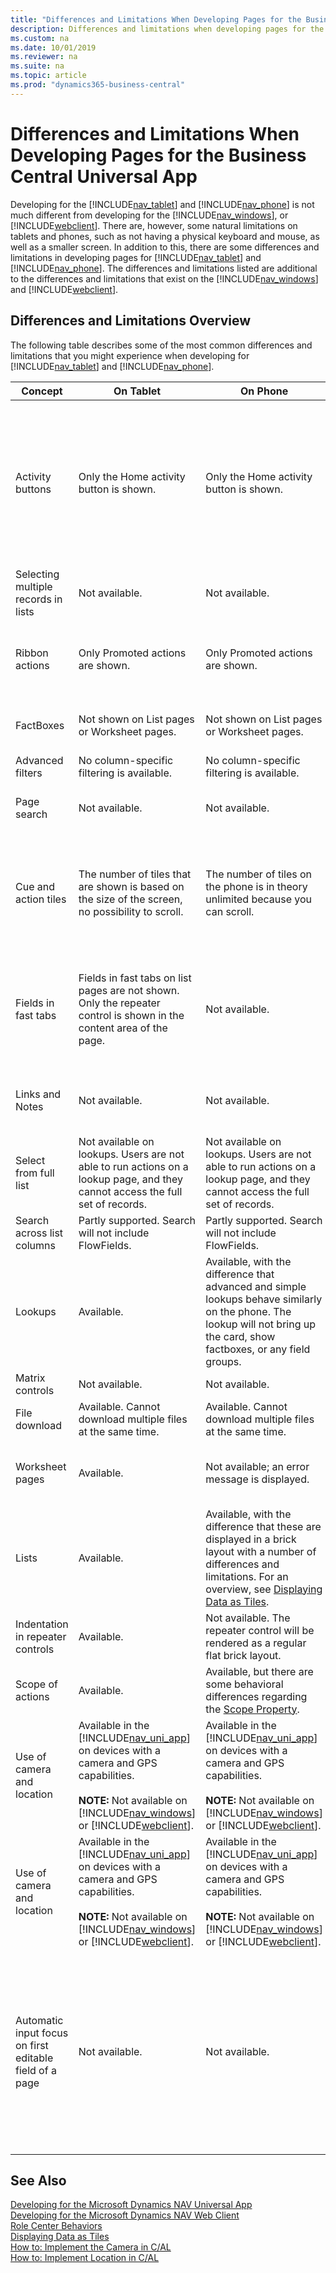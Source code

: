 ```yaml
---
title: "Differences and Limitations When Developing Pages for the Business Central Universal App"
description: Differences and limitations when developing pages for the Dynamics 365 Business Central Universal App
ms.custom: na
ms.date: 10/01/2019
ms.reviewer: na
ms.suite: na
ms.topic: article
ms.prod: "dynamics365-business-central"
---
```

# Differences and Limitations When Developing Pages for the Business Central Universal App
Developing for the [!INCLUDE[nav_tablet](includes/nav_tablet_md.md)] and [!INCLUDE[nav_phone](includes/nav_phone_md.md)] is not much different from developing for the [!INCLUDE[nav_windows](includes/nav_windows_md.md)], or [!INCLUDE[webclient](includes/webclient.md)]. There are, however, some natural limitations on tablets and phones, such as not having a physical keyboard and mouse, as well as a smaller screen. In addition to this, there are some differences and limitations in developing pages for [!INCLUDE[nav_tablet](includes/nav_tablet_md.md)] and [!INCLUDE[nav_phone](includes/nav_phone_md.md)]. The differences and limitations listed are additional to the differences and limitations that exist on the [!INCLUDE[nav_windows](includes/nav_windows_md.md)] and [!INCLUDE[webclient](includes/webclient.md)].  

## Differences and Limitations Overview  
 The following table describes some of the most common differences and limitations that you might experience when developing for [!INCLUDE[nav_tablet](includes/nav_tablet_md.md)] and [!INCLUDE[nav_phone](includes/nav_phone_md.md)].  

|Concept|On Tablet|On Phone|Example|Recommendation/Remarks|  
|-------------|---------------|--------------|-------------|--------------------|  
|Activity buttons|Only the Home activity button is shown.|Only the Home activity button is shown.|**Home**, **Departments**, and **Posted Documents** on the Sales Order Processor Role Center.|Design pages to expose the workflows needed by the user. For example, configure the profile to show the important list pages under the Home activity button. Alternatively, consider designing a new Role Center if the activities for the activity button greatly vary from activities in other activity buttons.|  
|Selecting multiple records in lists|Not available.|Not available.|`Ctrl+A` or `Ctrl+Click` on rows in a list using [!INCLUDE[webclient](includes/webclient.md)].|Avoid scenarios requiring selecting multiple rows on a list. Also, try to minimize actions on lists.|  
|Ribbon actions|Only Promoted actions are shown.|Only Promoted actions are shown.|On the Small Business Role Center.|Use the [!INCLUDE[nav_dev_short](includes/nav_dev_short_md.md)] to promote actions. Alternatively, configure the profile and add actions to the Home ribbon tab.|  
|FactBoxes|Not shown on List pages or Worksheet pages.|Not shown on List pages or Worksheet pages.|**Customer** list on the Small Business Role Center.|Make sure the same information is visible on the corresponding card page of the given record.|  
|Advanced filters|No column-specific filtering is available.|No column-specific filtering is available.|On the **Customer** list page.|Send data to Excel and do the complex filtering there.|  
|Page search|Not available.|Not available.|On [!INCLUDE[nav_windows](includes/nav_windows_md.md)] or [!INCLUDE[webclient](includes/webclient.md)].|Design pages to expose the workflows needed by the user. For example via list places, tiles or actions.|  
|Cue and action tiles|The number of tiles that are shown is based on the size of the screen, no possibility to scroll.|The number of tiles on the phone is in theory unlimited because you can scroll.|On most Role Center pages.|Design Role Center pages to avoid having important tiles at the area end. Assume you have no control over how many tiles are displayed and consider that only the first few tiles will be made visible on the tablet.|  
|Fields in fast tabs|Fields in fast tabs on list pages are not shown. Only the repeater control is shown in the content area of the page.|Not available.||Design List pages to avoid having important columns on the far right of the column list. Assume you have no control over how many columns are displayed and consider that only the first few columns will be made visible.|  
|Links and Notes|Not available.|Not available.|On Sales Orders.|Similar to Factboxes, make sure the same information in the field group is visible on the corresponding card page of the given record.|  
|Select from full list|Not available on lookups. Users are not able to run actions on a lookup page, and they cannot access the full set of records.|Not available on lookups. Users are not able to run actions on a lookup page, and they cannot access the full set of records.|On the **Item Card** when selecting the **Base Units of Measure**.|Make sure the appropriate columns are visible on the lookup. The user is still able to filter, scroll, and search through the lookup.|  
|Search across list columns|Partly supported. Search will not include FlowFields.|Partly supported. Search will not include FlowFields.|On the **Customer** list page.||  
|Lookups|Available.|Available, with the difference that advanced and simple lookups behave similarly on the phone. The lookup will not bring up the card, show factboxes, or any field groups.|See examples on the **Customer Card** page.||  
|Matrix controls|Not available.|Not available.|See example in **G/L Budget**.||  
|File download|Available. Cannot download multiple files at the same time.|Available. Cannot download multiple files at the same time.|Trial Balance report in the **Print to Excel** check box.||  
|Worksheet pages|Available.|Not available; an error message is displayed.|**Sales Price** Worksheet or **Cash Flow** Worksheet.|Run this type of page from the [!INCLUDE[nav_windows](includes/nav_windows_md.md)], [!INCLUDE[webclient](includes/webclient.md)], or [!INCLUDE[nav_tablet](includes/nav_tablet_md.md)].|  
|Lists|Available.|Available, with the difference that these are displayed in a brick layout with a number of differences and limitations. For an overview, see [Displaying Data as Tiles](devenv-lists-as-tiles.md).|Customers or Sales Orders pages.||  
|Indentation in repeater controls|Available.|Not available. The repeater control will be rendered as a regular flat brick layout.|Chart of Accounts and Contacts List pages.||  
|Scope of actions|Available.|Available, but there are some behavioral differences regarding the [Scope Property](properties/devenv-scope-action-property.md). <!--Also, see [Defining Action Scope for Microsoft Dynamics NAV Pages](Defining-Action-Scope-for-Microsoft-Dynamics-NAV-Pages.md).-->|||  
|Use of camera and location|Available in the [!INCLUDE[nav_uni_app](includes/nav_uni_app_md.md)] on devices with a camera and GPS capabilities.<br /><br /> **NOTE:** Not available on [!INCLUDE[nav_windows](includes/nav_windows_md.md)] or [!INCLUDE[webclient](includes/webclient.md)].|Available in the [!INCLUDE[nav_uni_app](includes/nav_uni_app_md.md)] on devices with a camera and GPS capabilities.<br /><br /> **NOTE:** Not available on [!INCLUDE[nav_windows](includes/nav_windows_md.md)] or [!INCLUDE[webclient](includes/webclient.md)].|On the Accounting Manager profile, under **Incoming Documents**.||  
|Use of camera and location|Available in the [!INCLUDE[nav_uni_app](includes/nav_uni_app_md.md)] on devices with a camera and GPS capabilities.<br /><br /> **NOTE:** Not available on [!INCLUDE[nav_windows](includes/nav_windows_md.md)] or [!INCLUDE[webclient](includes/webclient.md)].|Available in the [!INCLUDE[nav_uni_app](includes/nav_uni_app_md.md)] on devices with a camera and GPS capabilities.<br /><br /> **NOTE:** Not available on [!INCLUDE[nav_windows](includes/nav_windows_md.md)] or [!INCLUDE[webclient](includes/webclient.md)].|On the Accounting Manager profile, under **Incoming Documents**.||
|Automatic input focus on first editable field of a page|Not available. |Not available.|**Customer** card page.<BR /><BR />In the Web client, focus will automatically be on the first editable field (such as the **Name** field), enabling you to change the value right away.<BR /><BR />In the Tablet or Phone client, this field will not be in focus; instead, you will have to manually select the field first in order to make changes.| The reason for this behavior is to prevent the in-app keyboard from initially displaying and occupying screen space.|   

## See Also  
 [Developing for the Microsoft Dynamics NAV Universal App](Developing-for-the-Microsoft-Dynamics-NAV-Universal-App.md)   
 [Developing for the Microsoft Dynamics NAV Web Client](Developing-for-the-Microsoft-Dynamics-NAV-Web-Client.md)   
 [Role Center Behaviors](Role-Center-Behaviors.md)   
 [Displaying Data as Tiles](devenv-lists-as-tiles.md)   
 [How to: Implement the Camera in C/AL](How-to--Implement-the-Camera-in-C-AL.md)   
 [How to: Implement Location in C/AL](How-to--Implement-Location-in-C-AL.md)
